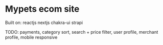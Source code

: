 # Mypets ecom site

Built on: reactjs nextjs chakra-ui strapi

TODO: payments, category sort, search + price filter, user profile, merchant profile, mobile responsive